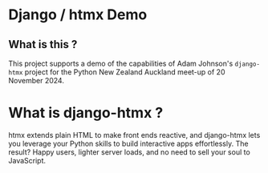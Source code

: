 # Django / htmx Demo
## What is this ?
This project supports a demo of the capabilities of Adam Johnson's `django-htmx` project for the Python New Zealand Auckland meet-up of 20 November 2024.

# What is django-htmx ?

 htmx extends plain HTML to make front ends reactive, and django-htmx lets you leverage your Python skills to build interactive apps effortlessly. The result? Happy users, lighter server loads, and no need to sell your soul to JavaScript.
